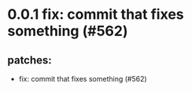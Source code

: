 # 0.0.1 fix: commit that fixes something (#562)

## patches:
* fix: commit that fixes something (#562)

